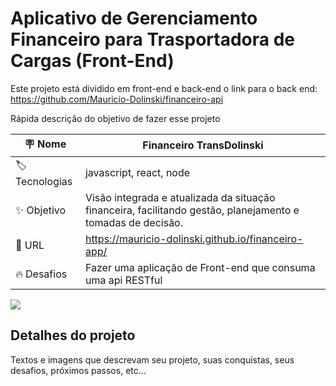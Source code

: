 # Aplicativo de Gerenciamento Financeiro para Trasportadora de Cargas (Front-End)

Este projeto está dividido em front-end e back-end
o link para o back end: https://github.com/Mauricio-Dolinski/financeiro-api

Rápida descrição do objetivo de fazer esse projeto

| :placard: Nome |  **Financeiro TransDolinski**   
| --------------------  | -------
| :label:Tecnologias | javascript, react, node
| :sparkles: Objetivo   | Visão integrada e atualizada da situação financeira, facilitando gestão, planejamento e tomadas de decisão.
| :rocket: URL        | https://mauricio-dolinski.github.io/financeiro-app/
| :fire: Desafios     | Fazer uma aplicação de Front-end que consuma uma api RESTful

<!-- Inserir imagem com a #vitrinedev ao final do link -->
![](https://i.imgur.com/1a1YdrC.jpeg)

## Detalhes do projeto

Textos e imagens que descrevam seu projeto, suas conquistas, seus desafios, próximos passos, etc...
